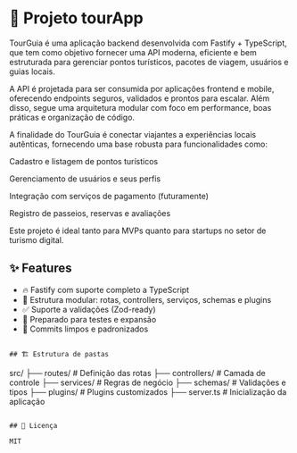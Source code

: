 # 🚀 Projeto tourApp 

TourGuia é uma aplicação backend desenvolvida com Fastify + TypeScript, que tem como objetivo fornecer uma API moderna, eficiente e bem estruturada para gerenciar pontos turísticos, pacotes de viagem, usuários e guias locais.

A API é projetada para ser consumida por aplicações frontend e mobile, oferecendo endpoints seguros, validados e prontos para escalar. Além disso, segue uma arquitetura modular com foco em performance, boas práticas e organização de código.

A finalidade do TourGuia é conectar viajantes a experiências locais autênticas, fornecendo uma base robusta para funcionalidades como:

Cadastro e listagem de pontos turísticos

Gerenciamento de usuários e seus perfis

Integração com serviços de pagamento (futuramente)

Registro de passeios, reservas e avaliações

Este projeto é ideal tanto para MVPs quanto para startups no setor de turismo digital.

## ✨ Features

- 🔥 Fastify com suporte completo a TypeScript
- 📁 Estrutura modular: rotas, controllers, serviços, schemas e plugins
- ✅ Suporte a validações (Zod-ready)
- 🧪 Preparado para testes e expansão
- 🧹 Commits limpos e padronizados


```

## 🏗️ Estrutura de pastas

```
src/
├── routes/         # Definição das rotas
├── controllers/    # Camada de controle
├── services/       # Regras de negócio
├── schemas/        # Validações e tipos
├── plugins/        # Plugins customizados
├── server.ts       # Inicialização da aplicação

```

## 📄 Licença

MIT